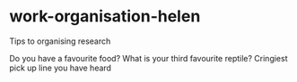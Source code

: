 # work-organisation-helen
Tips to organising research

Do you have a favourite food? 
What is your third favourite reptile? 
Cringiest pick up line you have heard
